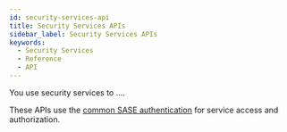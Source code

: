 ```yaml
---
id: security-services-api
title: Security Services APIs
sidebar_label: Security Services APIs
keywords:
  - Security Services
  - Reference
  - API
---
```


You use security services to ....

These APIs use the [common SASE authentication](/scm/docs/getstarted) for service access and authorization.

